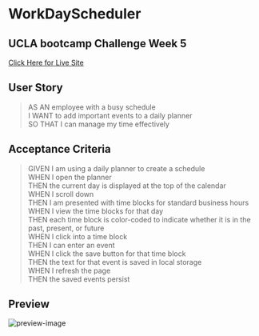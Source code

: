 # WorkDayScheduler

## UCLA bootcamp Challenge Week 5
[Click Here for Live Site](https://teku-guy.github.io/code-quiz/)

## User Story

> AS AN employee with a busy schedule <br>
I WANT to add important events to a daily planner <br>
SO THAT I can manage my time effectively <br>

## Acceptance Criteria

> GIVEN I am using a daily planner to create a schedule <br>
WHEN I open the planner <br>
THEN the current day is displayed at the top of the calendar <br>
WHEN I scroll down <br>
THEN I am presented with time blocks for standard business hours <br>
WHEN I view the time blocks for that day <br>
THEN each time block is color-coded to indicate whether it is in the past, present, or future <br>
WHEN I click into a time block <br>
THEN I can enter an event <br>
WHEN I click the save button for that time block <br>
THEN the text for that event is saved in local storage <br>
WHEN I refresh the page <br>
THEN the saved events persist <br>

## Preview
![preview-image]("./assets/img/preview.png")
